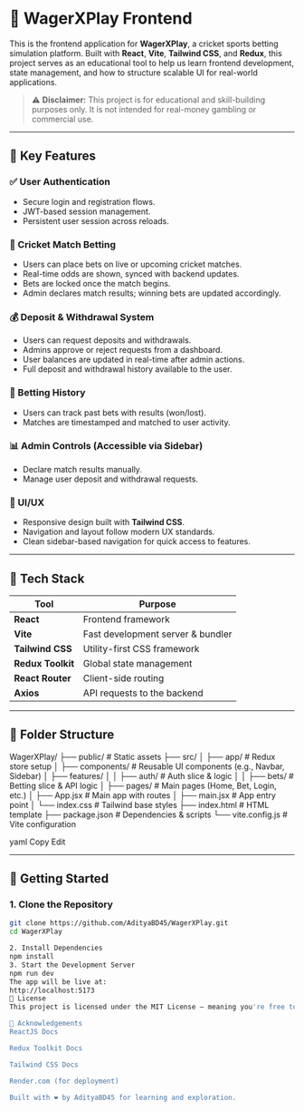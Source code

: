 # 🏏 WagerXPlay Frontend

This is the frontend application for **WagerXPlay**, a cricket sports betting simulation platform. Built with **React**, **Vite**, **Tailwind CSS**, and **Redux**, this project serves as an educational tool to help us learn frontend development, state management, and how to structure scalable UI for real-world applications.

> ⚠️ **Disclaimer:** This project is for educational and skill-building purposes only. It is not intended for real-money gambling or commercial use.

---

## 🎯 Key Features

### ✅ User Authentication
- Secure login and registration flows.
- JWT-based session management.
- Persistent user session across reloads.

### 🏏 Cricket Match Betting
- Users can place bets on live or upcoming cricket matches.
- Real-time odds are shown, synced with backend updates.
- Bets are locked once the match begins.
- Admin declares match results; winning bets are updated accordingly.

### 💰 Deposit & Withdrawal System
- Users can request deposits and withdrawals.
- Admins approve or reject requests from a dashboard.
- User balances are updated in real-time after admin actions.
- Full deposit and withdrawal history available to the user.

### 📃 Betting History
- Users can track past bets with results (won/lost).
- Matches are timestamped and matched to user activity.

### 📊 Admin Controls (Accessible via Sidebar)
- Declare match results manually.
- Manage user deposit and withdrawal requests.

### 🎨 UI/UX
- Responsive design built with **Tailwind CSS**.
- Navigation and layout follow modern UX standards.
- Clean sidebar-based navigation for quick access to features.

---

## 🧱 Tech Stack

| Tool              | Purpose                                |
|-------------------|----------------------------------------|
| **React**         | Frontend framework                     |
| **Vite**          | Fast development server & bundler      |
| **Tailwind CSS**  | Utility-first CSS framework            |
| **Redux Toolkit** | Global state management                |
| **React Router**  | Client-side routing                    |
| **Axios**         | API requests to the backend            |

---

## 📁 Folder Structure

WagerXPlay/
├── public/ # Static assets
├── src/
│ ├── app/ # Redux store setup
│ ├── components/ # Reusable UI components (e.g., Navbar, Sidebar)
│ ├── features/
│ │ ├── auth/ # Auth slice & logic
│ │ ├── bets/ # Betting slice & API logic
│ ├── pages/ # Main pages (Home, Bet, Login, etc.)
│ ├── App.jsx # Main app with routes
│ ├── main.jsx # App entry point
│ └── index.css # Tailwind base styles
├── index.html # HTML template
├── package.json # Dependencies & scripts
└── vite.config.js # Vite configuration

yaml
Copy
Edit


---

## 🚀 Getting Started

### 1. Clone the Repository

```bash
git clone https://github.com/AdityaBD45/WagerXPlay.git
cd WagerXPlay

2. Install Dependencies
npm install
3. Start the Development Server
npm run dev
The app will be live at:
http://localhost:5173
📝 License
This project is licensed under the MIT License – meaning you're free to use, copy, modify, merge, publish, and distribute with attribution.

🙏 Acknowledgements
ReactJS Docs

Redux Toolkit Docs

Tailwind CSS Docs

Render.com (for deployment)

Built with ❤️ by AdityaBD45 for learning and exploration.
